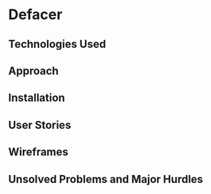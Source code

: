 # Defacer

## Technologies Used

## Approach

## Installation

## User Stories

## Wireframes

## Unsolved Problems and Major Hurdles